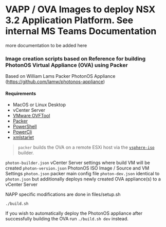 # VAPP / OVA Images to deploy NSX 3.2 Application Platform. See internal MS Teams Documentation
more documentation to be added here

### Image creation scripts based on Reference for building PhotonOS Virtual Appliance (OVA) using Packer

Based on William Lams Packer PhotonOS Appliance (https://github.com/lamw/photonos-appliance)

#### Requirements

* MacOS or Linux Desktop
* vCenter Server 
* [VMware OVFTool](https://www.vmware.com/support/developer/ovf/)
* [Packer](https://www.packer.io/intro/getting-started/install.html)
* [PowerShell](https://docs.microsoft.com/en-us/powershell/scripting/install/installing-powershell-core-on-linux?view=powershell-7.1)
* [PowerCli](https://developer.vmware.com/powercli)
* [xmlstarlet](http://xmlstar.sourceforge.net)


> `packer` builds the OVA on a remote ESXi host via the [`vsphere-iso`](https://www.packer.io/docs/builders/vsphere-iso.html) builder. 


`photon-builder.json` vCenter Server settings where build VM will be created
`photon-version.json` PhotonOS ISO Image / Source and VM Settings 
`photon.json` packer main config file
`photon-dev.json` identical to `photon.json` but additionally deploys newly created OVA appliance(s) to a vCenter Server

NAPP specific modifications are done in files/setup.sh

```
./build.sh
````

If you wish to automatically deploy the PhotonOS appliance after successfully building the OVA run `./build.sh dev` instead.
